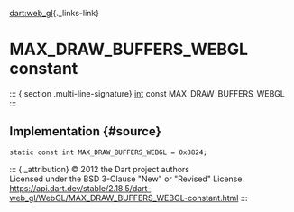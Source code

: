 [dart:web\_gl](../../dart-web_gl/dart-web_gl-library){._links-link}

MAX\_DRAW\_BUFFERS\_WEBGL constant
==================================

::: {.section .multi-line-signature}
[int](../../dart-core/int-class) const MAX\_DRAW\_BUFFERS\_WEBGL
:::

Implementation {#source}
--------------

``` {.language-dart data-language="dart"}
static const int MAX_DRAW_BUFFERS_WEBGL = 0x8824;
```

::: {._attribution}
© 2012 the Dart project authors\
Licensed under the BSD 3-Clause \"New\" or \"Revised\" License.\
<https://api.dart.dev/stable/2.18.5/dart-web_gl/WebGL/MAX_DRAW_BUFFERS_WEBGL-constant.html>
:::
